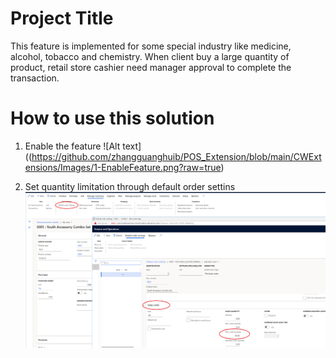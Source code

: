 
# Project Title

This feature is implemented for some special industry like medicine, alcohol, tobacco and chemistry.  When client buy a large quantity of product,
retail store cashier need manager approval to complete the transaction.

# How to use this solution

1. Enable the feature
   ![Alt text]((https://github.com/zhangguanghuib/POS_Extension/blob/main/CWExtensions/Images/1-EnableFeature.png?raw=true)

2. Set quantity limitation through default order settins
   ![Alt text](https://github.com/zhangguanghuib/POS_Extension/blob/main/CWExtensions/Images/2-SetDefaultOrderSettings.png?raw=true "Optional title")


